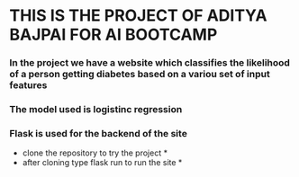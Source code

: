 # THIS IS THE PROJECT OF ADITYA BAJPAI FOR AI BOOTCAMP


### In the project we have a website which classifies the likelihood of a person getting diabetes based on a variou set of input features

### The model used is logistinc regression

### Flask is used for the backend of the site


* clone the repository to try the project *
* after cloning type flask run to run the site *
